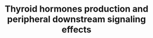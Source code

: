 ---
annotations:
- id: PW:0001200
  parent: signaling pathway
  type: Pathway Ontology
  value: thyroid-stimulating hormone signaling pathway
- id: PW:0000013
  parent: disease pathway
  type: Pathway Ontology
  value: disease pathway
- id: DOID:0050328
  type: Disease Ontology
  value: congenital hypothyroidism
- id: CL:0000125
  parent: animal cell
  type: Cell Type Ontology
  value: glial cell
- id: CL:0000540
  parent: animal cell
  type: Cell Type Ontology
  value: neuron
- id: CL:0002258
  parent: animal cell
  type: Cell Type Ontology
  value: thyroid follicular cell
authors:
- Rik-lahaije
- Fehrhart
- L Dupuis
- Marvin M2
- Egonw
- Eweitz
citedin: ''
communities:
- Diseases
- RareDiseases
description: Congenital hypothyroidism is a genetic hormonal disorder of the thyroid
  hormone. Due to dyshormonogenesis, the production of the thyroid hormones is impaired
  resulting in increased birth weight, reduced LDL breakdown, decreased lipolysis,
  impaired glucose metabolism and decreased body temperature. This pathway diagram
  shows an overview of thyroid hormones production in thyroid gland and their relevant
  downstream signaling. Genes affected by mutations leading to congenital hypothyroidism
  are colored red.
last-edited: 2024-11-20
ndex: d34671b8-8b6c-11eb-9e72-0ac135e8bacf
organisms:
- Homo sapiens
redirect_from:
- /index.php/Pathway:WP4746
- /instance/WP4746
- /instance/WP4746_r135857
revision: r135857
schema-jsonld:
- '@context': https://schema.org/
  '@id': https://wikipathways.github.io/pathways/WP4746.html
  '@type': Dataset
  creator:
    '@type': Organization
    name: WikiPathways
  description: Congenital hypothyroidism is a genetic hormonal disorder of the thyroid
    hormone. Due to dyshormonogenesis, the production of the thyroid hormones is impaired
    resulting in increased birth weight, reduced LDL breakdown, decreased lipolysis,
    impaired glucose metabolism and decreased body temperature. This pathway diagram
    shows an overview of thyroid hormones production in thyroid gland and their relevant
    downstream signaling. Genes affected by mutations leading to congenital hypothyroidism
    are colored red.
  keywords:
  - AC
  - ACTL6B
  - AGRP
  - AKT
  - ANP
  - AQP7
  - AS160
  - ASK1
  - ATF2
  - ATGL
  - Adenylate cyclase
  - Albumin bound T3
  - Albumin bound T4
  - B-Catenin
  - BAD
  - BNP
  - Beta-3 AR
  - CASP9
  - CREB
  - Ca2+
  - DAG
  - DG
  - DIO1
  - DIO2
  - DIO3
  - DIT
  - DUOX2
  - DUOXA2
  - ERK
  - FFA
  - FGF21
  - FGFR1
  - FOXO1
  - FRS2
  - GRB2
  - GSK3B
  - Glycerol
  - H+
  - H2O2
  - 'Hypothalamic AMPK '
  - IP3
  - IP3R
  - ITGA
  - ITGB
  - IYD
  - JMJD1B
  - KDM1A
  - KLB
  - MAFA
  - MC4R
  - MCT8
  - MDM2
  - MEK
  - MG
  - MGLL
  - MIT
  - MKK3
  - MLST8
  - NADP+
  - NADPH
  - NHSL
  - NOTCH
  - NP-R
  - NPY
  - Na+
  - Norepinephrine
  - P53
  - PAX8
  - PCG-1
  - PFKFB2
  - PI3K
  - PIP3
  - PKA
  - PKC
  - PKG
  - PLC
  - PLIN
  - POMC
  - PPARG
  - PRAS40
  - PRDM16
  - RAF1
  - RAPTOR
  - RAS
  - RHEB
  - RPS6KA6
  - RPS6KB1
  - RXR
  - Ras
  - S6
  - SECISBP2L
  - SHH
  - SIRT6
  - SLC16A10
  - SLC26A4
  - SLC5A5
  - SLCO1C1
  - SOS
  - SRC
  - T2
  - T3
  - T4
  - TBG bound T3
  - TBG bound T4
  - TG
  - THR
  - THRA1
  - THRB1
  - TPO
  - TRH
  - TSC1
  - TSC2
  - TSH
  - TSHR
  - TTF1
  - TTF2
  - TTR bound T3
  - TTR bound T4
  - UCP1
  - Wnt
  - ZNF516
  - cAMP
  - cGMP
  - iodide
  - mTOR
  - oxygen
  - p38
  - tRNAsec
  license: CC0
  name: Thyroid hormones production and peripheral downstream signaling effects
seo: CreativeWork
title: Thyroid hormones production and peripheral downstream signaling effects
wpid: WP4746
---